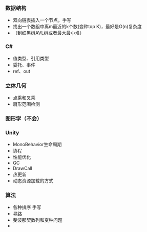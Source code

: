 
### 数据结构
- 双向链表插入一个节点，手写
- 找出一个数组中离m最近的k个数(变种top K)，最好是O(n)复杂度
- （到红黑树AVL树或者最大最小堆）


### C#
- 值类型、引用类型
- 委托、事件
- ref、out

### 立体几何
- 点乘和叉乘
- 扇形范围检测

### 图形学（不会）

### Unity
- MonoBehavior生命周期
- 协程
- 性能优化
- GC
- DrawCall
- 热更新
- 动态资源加载的方式


### 算法
- 各种排序 手写
- 寻路
- 斐波那契数列和变种问题
- 
